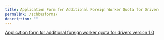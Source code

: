 ```yaml
---
title: Application Form for Additional Foreign Worker Quota for Drivers
permalink: /schbusforms/
description: ""
---
```

[Application form for additional foreign worker quota for drivers version 1.0](/files/sample%20-%20school%20bus%20services.pdf)